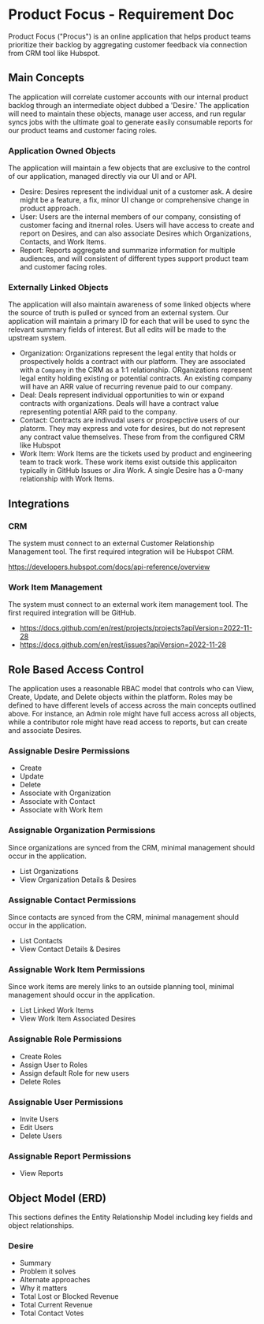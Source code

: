 # Product Focus - Requirement Doc

Product Focus ("Procus") is an online application that helps product teams prioritize their backlog by aggregating customer feedback via connection from CRM tool like Hubspot.

## Main Concepts

The application will correlate customer accounts with our internal product backlog through an intermediate object dubbed a 'Desire.'  The application will need to maintain these objects, manage user access, and run regular syncs jobs with the ultimate goal to generate easily consumable reports for our product teams and customer facing roles. 

### Application Owned Objects 

The application will maintain a few objects that are exclusive to the control of our application, managed directly via our UI and or API.

- Desire: Desires represent the individual unit of a customer ask. A desire might be a feature, a fix, minor UI change or comprehensive change in product approach.
- User: Users are the internal members of our company, consisting of customer facing and itnernal roles. Users will have access to create and report on Desires, and can also associate Desires which Organizations, Contacts, and Work Items.
- Report: Reports aggregate and summarize information for multiple audiences, and will consistent of different types support product team and customer facing roles.

### Externally Linked Objects

The application will also maintain awareness of some linked objects where the source of truth is pulled or synced from an external system. Our application will maintain a primary ID for each that will be used to sync the relevant summary fields of interest. But all edits will be made to the upstream system.

- Organization: Organizations represent the legal entity that holds or prospectively holds a contract with our platform. They are associated with a `Company` in the CRM as a 1:1 relationship. ORganizations represent legal entity holding existing or potential contracts. An existing company will have an ARR value of recurring revenue paid to our company.
- Deal: Deals represent individual opportunities to win or expand contracts with organizations. Deals will have a contract value representing potential ARR paid to the company.
- Contact: Contracts are indivudal users or prospepctive users of our platorm. They may express and vote for desires, but do not represent any contract value themselves. These from from the configured CRM like Hubspot
- Work Item: Work Items are the tickets used by product and engineering team to track work. These work items exist outside this applicaiton typically in GitHub Issues or Jira Work. A single Desire has a 0-many relationship with Work Items.

## Integrations

### CRM

The system must connect to an external Customer Relationship Management tool. The first required integration will be Hubspot CRM.

https://developers.hubspot.com/docs/api-reference/overview 

### Work Item Management

The system must connect to an external work item management tool. The first required integration will be GitHub.

- https://docs.github.com/en/rest/projects/projects?apiVersion=2022-11-28
- https://docs.github.com/en/rest/issues?apiVersion=2022-11-28

## Role Based Access Control

The application uses a reasonable RBAC model that controls who can View, Create, Update, and Delete objects within the platform.  Roles may be defined to have different levels of access across the main concepts outlined above.
For instance, an Admin role might have full access across all objects, while a contributor role might have read access to reports, but can create and associate Desires.

### Assignable Desire Permissions 
- Create
- Update
- Delete
- Associate with Organization
- Associate with Contact
- Associate with Work Item

### Assignable Organization Permissions

Since organizations are synced from the CRM, minimal management should occur in the application.

- List Organizations
- View Organization Details & Desires

### Assignable Contact Permissions

Since contacts are synced from the CRM, minimal management should occur in the application.

- List Contacts
- View Contact Details & Desires
  
### Assignable Work Item Permissions

Since work items are merely links to an outside planning tool, minimal management should occur in the application.

- List Linked Work Items
- View Work Item Associated Desires

### Assignable Role Permissions

- Create Roles
- Assign User to Roles
- Assign default Role for new users
- Delete Roles
  
### Assignable User Permissions

- Invite Users
- Edit Users
- Delete Users

### Assignable Report Permissions

- View Reports
  
  
## Object Model (ERD)

This sections defines the Entity Relationship Model including key fields and object relationships.

### Desire

- Summary
- Problem it solves
- Alternate approaches
- Why it matters
- Total Lost or Blocked Revenue
- Total Current Revenue
- Total Contact Votes


